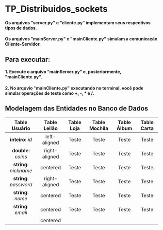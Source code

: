 # TP_Distribuidos_sockets

#### Os arquivos "server.py" e "cliente.py" implementam seus respectivos tipos de dados.
#### Os arquivos "mainServer.py" e "mainCliente.py" simulam a comunicação Cliente-Servidor.

## Para executar:
#### 1. Execute o arquivo "mainServer.py" e, posteriormente, "mainCliente.py".
#### 2. No arquvio "mainCliente.py" executando no terminal, você pode simular operações de teste como +, -, * e /.

## Modelagem das Entidades no Banco de Dados


| Table Usuário  |      Table Leilão      | Table Loja | Table Mochila | Table Álbum | Table Carta |
|:----------:|:-------------:|:-------------:|:-------------:|:-------------:|:-------------:|
| <b>inteiro:</b> <i>id</i> |  left-aligned | Teste | Teste | Teste | Teste |
| <b>double:</b> <i>coins</i> | right-aligned | Teste | Teste | Teste |  Teste |
| <b>string:</b> <i>nickname</i> |    centered   | Teste | Teste | Teste | Teste |
| <b>string:</b> <i>password</i> | right-aligned | Teste | Teste | Teste | Teste |
| <b>string:</b> <i>nome</i> |    centered   | Teste | Teste | Teste | Teste |
| <b>string:</b> <i>email</i> |    centered   | Teste | Teste | Teste | Teste |
| |    centered   |  |  |  | |
  